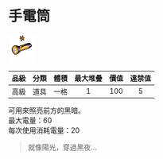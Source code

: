 # 手電筒

![img](images/item_pic_SDT.png)

|品級|分類|體積|最大堆疊|價值|違禁值|
|:--:|:--:|:--:|:--:|:--:|:--:|
|高級|道具|一格|1|100|5|

可用來照亮前方的黑暗。\
最大電量：60\
每次使用消耗電量：20

> 就像陽光，穿過黑夜…
